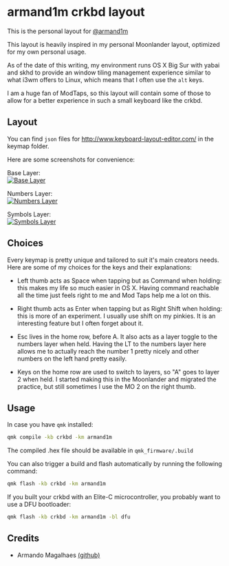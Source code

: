 # armand1m crkbd layout

This is the personal layout for [@armand1m](https://go.d1m.dev/github)

This layout is heavily inspired in my personal Moonlander layout, optimized for my own personal usage.

As of the date of this writing, my environment runs OS X Big Sur with yabai and skhd to provide an window tiling management experience similar to what i3wm offers to Linux, which means that I often use the `alt` keys.

I am a huge fan of ModTaps, so this layout will contain some of those to allow for a better experience in such a small keyboard like the crkbd.

## Layout

You can find `json` files for http://www.keyboard-layout-editor.com/ in the keymap folder.

Here are some screenshots for convenience:

Base Layer:<br/>
<a href="https://ibb.co/fYZw3yj"><img src="https://i.ibb.co/0j1b06H/Screen-Shot-2021-03-15-at-4-58-43-PM.png" alt="Base Layer" border="0"></a>

Numbers Layer:<br/>
<a href="https://ibb.co/30Vg1tS"><img src="https://i.ibb.co/hKr3sp2/Screen-Shot-2021-03-15-at-5-18-07-PM.png" alt="Numbers Layer" border="0"></a>

Symbols Layer:<br/>
<a href="https://ibb.co/ryCg4pS"><img src="https://i.ibb.co/q1tzkgf/Screen-Shot-2021-03-15-at-5-18-33-PM.png" alt="Symbols Layer" border="0"></a>

## Choices

Every keymap is pretty unique and tailored to suit it's main creators needs. Here are some of my choices for the keys and their explanations:

 - Left thumb acts as Space when tapping but as Command when holding: this makes my life so much easier in OS X. Having command reachable all the time just feels right to me and Mod Taps help me a lot on this.

 - Right thumb acts as Enter when tapping but as Right Shift when holding: this is more of an experiment. I usually use shift on my pinkies. It is an interesting feature but I often forget about it.

 - Esc lives in the home row, before A. It also acts as a layer toggle to the numbers layer when held. Having the LT to the numbers layer here allows me to actually reach the number 1 pretty nicely and other numbers on the left hand pretty easily.

 - Keys on the home row are used to switch to layers, so "A" goes to layer 2 when held. I started making this in the Moonlander and migrated the practice, but still sometimes I use the MO 2 on the right thumb.

## Usage

In case you have `qmk` installed:

```sh
qmk compile -kb crkbd -km armand1m
```

The compiled .hex file should be available in `qmk_firmware/.build`

You can also trigger a build and flash automatically by running the following command:

```sh
qmk flash -kb crkbd -km armand1m
```

If you built your crkbd with an Elite-C microcontroller, you probably want to use a DFU bootloader:

```sh
qmk flash -kb crkbd -km armand1m -bl dfu
```

## Credits

 - Armando Magalhaes [(github)](https://go.d1m.dev/github)

